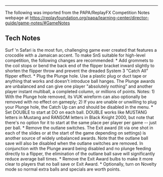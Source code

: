 ***
The following was imported from the PAPA/ReplayFX Competition Notes webpage at https://replayfoundation.org/papa/learning-center/director-guide/game-notes/#GameNotes

## Tech Notes
            
Surf 'n Safari is the most fun, challenging game ever created that features a crocodile with a Jamaican accent. To make SnS suitable for high-level competition, the following changes are recommended: * Add grommets to the coil stops or bend the back end of the flipper bracket inward slightly to shorten the flipper throw and prevent the dreaded System 3 "Catch All" flipper effect. * Plug the Plunge hole. Use a plastic plug or duct tape or anything that works and doesn't introduce ball hanges. The Plunge awards are unbalanced and can give one player "absolutely nothing" and another player instant multiball, a completed column, or millions of points. Notes: 1) With the Plunge hole removed, its VUK wireform can also optionally be removed with no effect on gameply; 2) If you are unable or unwilling to plug your Plunge hole, the Catch Up can and should be disabled in the menu. * Set DOUBLE to start at DO on each ball. DOUBLE works like MUSTANG letters in Mustang and RANSOM letters in Black Knight 2000, but note that there's no option for it to start at the same place per player per game -- just per ball. * Remove the outlane switches. The Exit award (lit via one shot in each of the slides or at the start of the game depending on settings) is another source of widely unbalanced awards. Note that the outlane ball save will also be disabled when the outlane switches are removed. In conjunction with the Plunge award being disabled and no plunge feeding directly to a flipper, the elimination of the outlane ball save will significantly reduce average ball times. * Remove the Exit Award bulbs to make it more clear to players that no ball save or Exit Award. * Optionally, turn on Novelty mode so normal extra balls and specials are worth points.